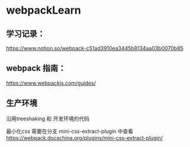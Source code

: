 # webpackLearn
## 学习记录：
https://www.notion.so/webpack-c51ad3910ea3445b8134aa03b0070b85

## webpack 指南：
https://www.webpackjs.com/guides/

## 生产环境

沿用treeshaking 和 开发环境的代码


最小化css  需要在分支 mini-css-extract-plugin 中查看
https://webpack.docschina.org/plugins/mini-css-extract-plugin/